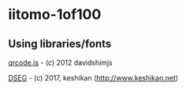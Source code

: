 # iitomo-1of100

## Using libraries/fonts

[qrcode.js](https://davidshimjs.github.io/qrcodejs/) - (c) 2012 davidshimjs

[DSEG](https://www.keshikan.net/fonts-e.html) - (c) 2017, keshikan (<http://www.keshikan.net>)
